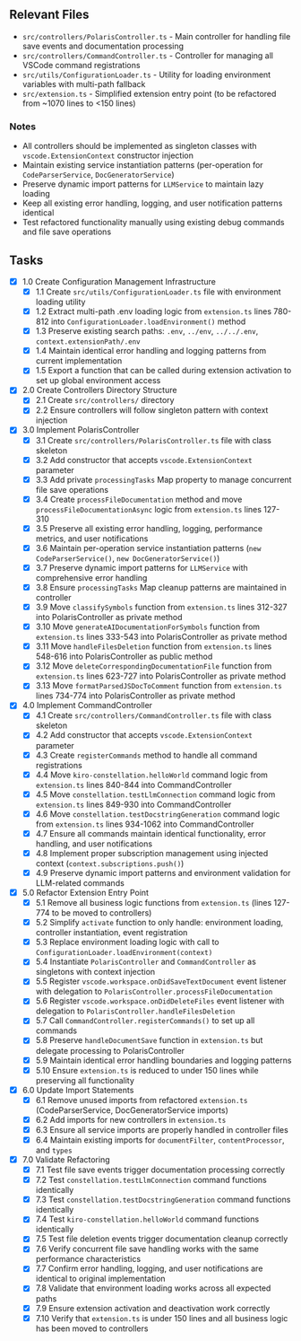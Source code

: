 ## Relevant Files

- `src/controllers/PolarisController.ts` - Main controller for handling file save events and documentation processing
- `src/controllers/CommandController.ts` - Controller for managing all VSCode command registrations 
- `src/utils/ConfigurationLoader.ts` - Utility for loading environment variables with multi-path fallback
- `src/extension.ts` - Simplified extension entry point (to be refactored from ~1070 lines to <150 lines)

### Notes

- All controllers should be implemented as singleton classes with `vscode.ExtensionContext` constructor injection
- Maintain existing service instantiation patterns (per-operation for `CodeParserService`, `DocGeneratorService`)
- Preserve dynamic import patterns for `LLMService` to maintain lazy loading
- Keep all existing error handling, logging, and user notification patterns identical
- Test refactored functionality manually using existing debug commands and file save operations

## Tasks

- [x] 1.0 Create Configuration Management Infrastructure
  - [x] 1.1 Create `src/utils/ConfigurationLoader.ts` file with environment loading utility
  - [x] 1.2 Extract multi-path .env loading logic from `extension.ts` lines 780-812 into `ConfigurationLoader.loadEnvironment()` method
  - [x] 1.3 Preserve existing search paths: `.env`, `../env`, `../../.env`, `context.extensionPath/.env`
  - [x] 1.4 Maintain identical error handling and logging patterns from current implementation
  - [x] 1.5 Export a function that can be called during extension activation to set up global environment access

- [x] 2.0 Create Controllers Directory Structure  
  - [x] 2.1 Create `src/controllers/` directory
  - [x] 2.2 Ensure controllers will follow singleton pattern with context injection

- [x] 3.0 Implement PolarisController
  - [x] 3.1 Create `src/controllers/PolarisController.ts` file with class skeleton
  - [x] 3.2 Add constructor that accepts `vscode.ExtensionContext` parameter 
  - [x] 3.3 Add private `processingTasks` Map property to manage concurrent file save operations
  - [x] 3.4 Create `processFileDocumentation` method and move `processFileDocumentationAsync` logic from `extension.ts` lines 127-310
  - [x] 3.5 Preserve all existing error handling, logging, performance metrics, and user notifications
  - [x] 3.6 Maintain per-operation service instantiation patterns (`new CodeParserService()`, `new DocGeneratorService()`)
  - [x] 3.7 Preserve dynamic import patterns for `LLMService` with comprehensive error handling
  - [x] 3.8 Ensure `processingTasks` Map cleanup patterns are maintained in controller
  - [x] 3.9 Move `classifySymbols` function from `extension.ts` lines 312-327 into PolarisController as private method
  - [x] 3.10 Move `generateAIDocumentationForSymbols` function from `extension.ts` lines 333-543 into PolarisController as private method
  - [x] 3.11 Move `handleFilesDeletion` function from `extension.ts` lines 548-616 into PolarisController as public method
  - [x] 3.12 Move `deleteCorrespondingDocumentationFile` function from `extension.ts` lines 623-727 into PolarisController as private method
  - [x] 3.13 Move `formatParsedJSDocToComment` function from `extension.ts` lines 734-774 into PolarisController as private method

- [x] 4.0 Implement CommandController
  - [x] 4.1 Create `src/controllers/CommandController.ts` file with class skeleton  
  - [x] 4.2 Add constructor that accepts `vscode.ExtensionContext` parameter
  - [x] 4.3 Create `registerCommands` method to handle all command registrations
  - [x] 4.4 Move `kiro-constellation.helloWorld` command logic from `extension.ts` lines 840-844 into CommandController
  - [x] 4.5 Move `constellation.testLlmConnection` command logic from `extension.ts` lines 849-930 into CommandController
  - [x] 4.6 Move `constellation.testDocstringGeneration` command logic from `extension.ts` lines 934-1062 into CommandController  
  - [x] 4.7 Ensure all commands maintain identical functionality, error handling, and user notifications
  - [x] 4.8 Implement proper subscription management using injected context (`context.subscriptions.push()`)
  - [x] 4.9 Preserve dynamic import patterns and environment validation for LLM-related commands

- [x] 5.0 Refactor Extension Entry Point
  - [x] 5.1 Remove all business logic functions from `extension.ts` (lines 127-774 to be moved to controllers)
  - [x] 5.2 Simplify `activate` function to only handle: environment loading, controller instantiation, event registration
  - [x] 5.3 Replace environment loading logic with call to `ConfigurationLoader.loadEnvironment(context)`
  - [x] 5.4 Instantiate `PolarisController` and `CommandController` as singletons with context injection
  - [x] 5.5 Register `vscode.workspace.onDidSaveTextDocument` event listener with delegation to `PolarisController.processFileDocumentation`
  - [x] 5.6 Register `vscode.workspace.onDidDeleteFiles` event listener with delegation to `PolarisController.handleFilesDeletion`
  - [x] 5.7 Call `CommandController.registerCommands()` to set up all commands
  - [x] 5.8 Preserve `handleDocumentSave` function in `extension.ts` but delegate processing to PolarisController
  - [x] 5.9 Maintain identical error handling boundaries and logging patterns
  - [x] 5.10 Ensure `extension.ts` is reduced to under 150 lines while preserving all functionality

- [x] 6.0 Update Import Statements
  - [x] 6.1 Remove unused imports from refactored `extension.ts` (CodeParserService, DocGeneratorService imports)
  - [x] 6.2 Add imports for new controllers in `extension.ts`
  - [x] 6.3 Ensure all service imports are properly handled in controller files
  - [x] 6.4 Maintain existing imports for `documentFilter`, `contentProcessor`, and `types`

- [x] 7.0 Validate Refactoring
  - [x] 7.1 Test file save events trigger documentation processing correctly
  - [x] 7.2 Test `constellation.testLlmConnection` command functions identically  
  - [x] 7.3 Test `constellation.testDocstringGeneration` command functions identically
  - [x] 7.4 Test `kiro-constellation.helloWorld` command functions identically
  - [x] 7.5 Test file deletion events trigger documentation cleanup correctly
  - [x] 7.6 Verify concurrent file save handling works with the same performance characteristics
  - [x] 7.7 Confirm error handling, logging, and user notifications are identical to original implementation
  - [x] 7.8 Validate that environment loading works across all expected paths
  - [x] 7.9 Ensure extension activation and deactivation work correctly
  - [x] 7.10 Verify that `extension.ts` is under 150 lines and all business logic has been moved to controllers
